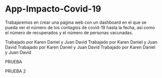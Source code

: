 # App-Impacto-Covid-19
Trabajaremos en crear una página web con un dashboard en el que se pueda ver el número de los contagios de covid-19 hasta la fecha, así como el número de recuperados y el número de personas vacunadas.

Trabajado por Karen Daniel y Juan David
Trabajado por Karen Daniel y Juan David
Trabajado por Karen Daniel y Juan David
Trabajado por Karen Daniel y Juan David

PRUEBA

PRUEBA 2